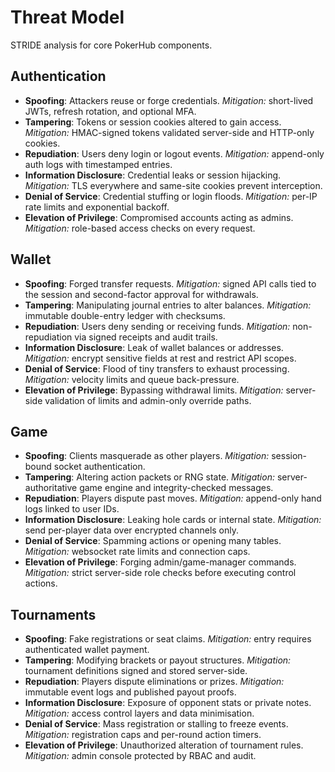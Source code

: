# Threat Model

STRIDE analysis for core PokerHub components.

## Authentication
- **Spoofing**: Attackers reuse or forge credentials. *Mitigation:* short-lived JWTs, refresh rotation, and optional MFA.
- **Tampering**: Tokens or session cookies altered to gain access. *Mitigation:* HMAC-signed tokens validated server-side and HTTP-only cookies.
- **Repudiation**: Users deny login or logout events. *Mitigation:* append-only auth logs with timestamped entries.
- **Information Disclosure**: Credential leaks or session hijacking. *Mitigation:* TLS everywhere and same-site cookies prevent interception.
- **Denial of Service**: Credential stuffing or login floods. *Mitigation:* per-IP rate limits and exponential backoff.
- **Elevation of Privilege**: Compromised accounts acting as admins. *Mitigation:* role-based access checks on every request.

## Wallet
- **Spoofing**: Forged transfer requests. *Mitigation:* signed API calls tied to the session and second-factor approval for withdrawals.
- **Tampering**: Manipulating journal entries to alter balances. *Mitigation:* immutable double-entry ledger with checksums.
- **Repudiation**: Users deny sending or receiving funds. *Mitigation:* non-repudiation via signed receipts and audit trails.
- **Information Disclosure**: Leak of wallet balances or addresses. *Mitigation:* encrypt sensitive fields at rest and restrict API scopes.
- **Denial of Service**: Flood of tiny transfers to exhaust processing. *Mitigation:* velocity limits and queue back-pressure.
- **Elevation of Privilege**: Bypassing withdrawal limits. *Mitigation:* server-side validation of limits and admin-only override paths.

## Game
- **Spoofing**: Clients masquerade as other players. *Mitigation:* session-bound socket authentication.
- **Tampering**: Altering action packets or RNG state. *Mitigation:* server-authoritative game engine and integrity-checked messages.
- **Repudiation**: Players dispute past moves. *Mitigation:* append-only hand logs linked to user IDs.
- **Information Disclosure**: Leaking hole cards or internal state. *Mitigation:* send per-player data over encrypted channels only.
- **Denial of Service**: Spamming actions or opening many tables. *Mitigation:* websocket rate limits and connection caps.
- **Elevation of Privilege**: Forging admin/game-manager commands. *Mitigation:* strict server-side role checks before executing control actions.

## Tournaments
- **Spoofing**: Fake registrations or seat claims. *Mitigation:* entry requires authenticated wallet payment.
- **Tampering**: Modifying brackets or payout structures. *Mitigation:* tournament definitions signed and stored server-side.
- **Repudiation**: Players dispute eliminations or prizes. *Mitigation:* immutable event logs and published payout proofs.
- **Information Disclosure**: Exposure of opponent stats or private notes. *Mitigation:* access control layers and data minimisation.
- **Denial of Service**: Mass registration or stalling to freeze events. *Mitigation:* registration caps and per-round action timers.
- **Elevation of Privilege**: Unauthorized alteration of tournament rules. *Mitigation:* admin console protected by RBAC and audit.
